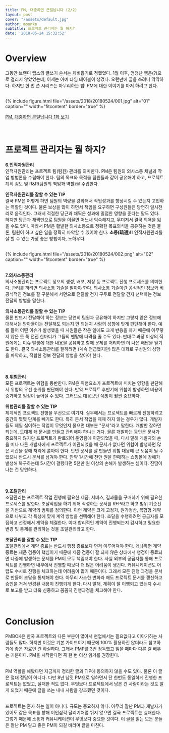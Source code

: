 ```yaml
---
title: PM, 대충하면 큰일납니다 (2/2)
layout: post
cover: "/assets/default.jpg"
author: moonkm
subtitle: 프로젝트 관리자는 뭘 하지?
date: '2018-05-24 15:32:52'
---
```


# Overview
그동안 브랜디 랩스의 글쓰기 순서는 제비뽑기로 정했었다. 1월 이후, 엄청난 행운(?)으로 걸리지 않았었는데, 이제는 아예 타임 테이블이 생겼다. 오랜만에 글을 쓰려니 막막하다. 하지만 한 번 쓴 시리즈는 마무리하는 법! PM에 대한 이야기를 마저 하려고 한다. <br><br>

{% include figure.html file="/assets/2018/20180524/001.jpg" alt="01" caption="" width="fitcontent" border="true" %} <br>

[PM, 대충하면 큰일납니다 1화 보기](http://labs.brandi.co.kr/2018/01/18/moonkm.html)
<br><br><br>



# 프로젝트 관리자는 뭘 하지?
**6.인적자원관리**<br>
인적자원관리는 프로젝트 팀(팀원) 관리를 의미한다. PM은 팀원의 의사소통 채널과 작업 방법론을 수립해야 한다. 팀의 목표와 목적을 팀원들과 같이 공유해야 하고, 프로젝트 계획 검토 및 R&R(팀원의 책임과 역할)을 수립한다.<br>

**인적자원관리를 잘할 수 있는 TIP**<br>
결국 PM은 어떻게 하면 팀원의 역량을 강화해서 작업성과를 향상시킬 수 있는지 고민하는 역할인 것이다. 물론 보상을 많이 하면서 책임을 요구하면 구성원들은 당연히 일사천리로 움직인다. 그래서 적절한 당근과 채찍은 성과에 밀접한 영향을 준다는 말도 있다. 하지만 당근과 채찍만으로 팀원을 이끌면 어느새 익숙해지고, 무뎌져서 결국 의욕을 잃을 수도 있다. 따라서 PM은 활발한 의사소통으로 정확한 목표의식을 공유하는 것은 물론, 팀원이 하고 싶은 일을 정확히 파악할 수 있어야 한다. **소통(疏通)!!**  인적자원관리를 잘 할 수 있는 가장 좋은 방법이자, 노하우다.<br><br>

{% include figure.html file="/assets/2018/20180524/002.png" alt="02" caption="" width="fitcontent" border="true" %}
<br><br>

**7.의사소통관리**<br>
의사소통관리는 프로젝트 정보의 생성, 배포, 저장 등 프로젝트 진행 프로세스를 의미한다. 관리를 하려면 의사소통 기술을 알아야 한다. 의사소통 기술이란 공식적인 정보와 비공식적인 정보를 잘 구분해서 서면으로 전달할 건지 구두로 전달할 건지 선택하는 정보 전달의 방법을 말한다.<br>

**의사소통관리를 잘할 수 있는 TIP**<br>
물론 반드시 전달해야 하는 정보는 당연히 팀원과 공유해야 하지만 그렇지 않은 정보에 대해서는 받아들이는 전달해도 되는지 안 되는지 사람의 성향에 맞게 판단해야 한다. 예를 들어 어떤 이슈가 발생했을 때 사원들은 작은 일에도 크게 반응을 하기 때문에 아무렇지 않은 듯 툭 던진 한마디가 그들의 멘탈에 타격을 줄 수도 있다. 반대로 과장 이상의 직원에게는 이슈 발생에 대한 내용을 공유하고 함께 문제를 처리하면 더 나은 해답을 얻기도 한다. 결국 의사소통관리를 잘하려면 (계속 언급했지만) 많은 대화로 구성원의 성향을 파악하고, 적합한 정보 전달의 방법을 찾아야 한다.
<br><br><br>

**8.위험관리**<br>
모든 프로젝트는 위험을 동반한다. PM은 위험요소가 프로젝트에 미치는 영향을 판단해서 위험의 우선 순위를 판단해야 한다. 만약 프로젝트 후반기에 위험이 발생하면 비용이 증가하고 일정이 늦어질 수 있다. 그러므로 대응보단 예방이 훨씬 중요하다.<br>

**위험관리를 잘할 수 있는 TIP**<br>
체계적인 프로젝트 진행을 우선으로 여기자. 실무에서는 프로젝트를 빠르게 진행하려고 중간의 몇몇 단계를 빼기도 한다. 특히 문서 작업을 제때 하지 않는 경우가 많다. 개발자들도 제일 싫어하는 작업이 무엇인지 물으면 대부분 "문서"라고 말한다. 개발만 잘하면 되는데, 도대체 왜 문서를 만들고 관리해야 하냐는 거다. 물론 개발하는 동안은 문서가 중요하지 않지만 프로젝트가 완료되어 운영팀에 이관되었을 때, 다시 말해 개발자의 손을 떠나 다른 개발자에게 프로젝트가 이관되었을 때 문서가 없다면 위험이 발생하면 많은 시간을 장애 처리에 쏟아야 한다. 반면 문서를 잘 만들면 위험 대응에 큰 도움이 될 수 있으니 반드시 문서를 남겨야 한다. 만약 1시간에 천만 원을 판매하는 쇼핑몰에 장애가 발생해 복구하는데 5시간이 걸렸다면 5천만 원 이상의 손해가 발생하는 셈이다. 진땀이 나는 건 당연하다.<br><br><br>


**9.조달관리**<br>
조달관리는 프로젝트 작업 진행에 필요한 제품, 서비스, 결과물을 구매하기 위해 필요한 프로세스를 말한다. 조달작업을 하기 위해 작성하는 문서를 RFP라고 하고 범위 기준선을 기반으로 계약의 범위를 정의한다. 이런 계약은 크게 고정가, 원가정산, 복합형 계약으로 나뉘고 각 특성에 맞게 계약 방법을 선택해야 한다. 조달을 수행하려면 공급자를 모집하고 선정해서 계약을 체결한다. 이때 합리적인 계약이 진행되는지 감시하고 필요한 변경 및 통제를 관리하는 것을 조달관리라고 한다.<br>

**조달관리를 잘할 수 있는 TIP**<br>
조달관리에서 계약 종료는 반드시 행정 종료보다 먼저 이루어져야 한다. 왜냐하면 계약 종료는 제품 검증이 핵심이기 때문에 제품 검증이 잘 되지 않은 상태에서 행정이 종료되면 나중에 발생하는 문제를 PM이 모두 책임져야 한다. 사실 외부의 공급자를 통해 프로젝트를 진행하면 내부에서 진행할 때보다 더 많은 어려움이 생긴다. 커뮤니케이션도 어렵도 수시로 진행을 체크하는데 어려움이 많기 때문이다. 그래서 모든 진행 과정을 문서로 만들어 조달을 통제해야 한다. 아무리 사소한 변화라 해도 프로젝트 문서를 갱신하고 승인을 거쳐 변경된 내용이 진행되게 한다. 다시 말해, 계획이 잘 이행되고 있는지 수시로 보고를 받고 더욱 신중하고 꼼꼼히 진행과정을 체크해야 한다.<br><br><br>




# Conclusion
PMBOK은 한국 프로젝트와 다른 부분이 많아서 현업에서는 필요없다고 이야기하는 사람들도 많다. 하지만 이것은 기본 가이드이기 때문에 100% 활용하진 않더라도 참고하기에 좋은 자료인 건 확실하다. 그래서 PMP를 3번 정독했고 읽을 때마다 다른 걸 배우는 기분이다. PM을 시작한다면 꼭 한 번 이상 읽기를 권장힌다.<br><br>

PM 역할을 해봤다면 지금까지 정리한 글과 TIP에 동의하지 않을 수도 있다. 물론 이 글은 절대 정답이 아니다. 다만 8년 남짓 PM으로 일하면서 단 한번도 동일하게 진행한 프로젝트는 없었고, 실패한 적도 없다. 무엇보다 프로젝트에서 남은 건 사람이라는 것도 알게 되었기 때문에 글을 쓰는 내내 사람을 강조했던 것이다. <br><br>

프로젝트는 혼자 하는 일이 아니다. 규모는 중요하지 않다. 아무리 잘난 PM과 개발자가 있어도 같은 목표를 향해 이인삼각 달리기처럼 뛰지 않으면 결국 프로젝트는 실패한다. 그렇기 때문에 소통과 커뮤니케이션이 무엇보다 중요한 것이다. 이 글을 읽는 모든 분들은 잘난 PM 말고 좋은 PM이 되길 바라며 글을 마친다.<br><br>
